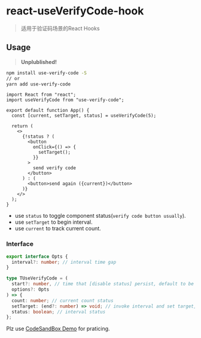 # react-useVerifyCode-hook
> 适用于验证码场景的React Hooks

## Usage 

> **Unplublished!**

```bash
npm install use-verify-code -S
// or
yarn add use-verify-code
```





```tsx
import React from "react";
import useVerifyCode from "use-verify-code";

export default function App() {
  const [current, setTarget, status] = useVerifyCode(5);

  return (
    <>
      {!status ? (
        <button
          onClick={() => {
            setTarget();
          }}
        >
          send verify code
        </button>
      ) : (
        <button>send again ({current})</button>
      )}
    </>
  );
}

```

- use `status` to toggle component status(`verify code button usually`).
- use `setTarget` to begin interval.
- use `current` to track current count.



### Interface

```typescript
export interface Opts {
  interval?: number; // interval time gap
}

type TUseVerifyCode = (
  start?: number, // time that [disable status] persist, default to be 60
  options?: Opts
) => {
  count: number; // current count status
  setTarget: (end?: number) => void; // invoke interval and set target, defalut to 0
  status: boolean; // interval status
};
```







Plz use [CodeSandBox Demo](https://codesandbox.io/s/useverifycode-hook-9pb2x?file=/src/App.tsx:0-449) for praticing.


